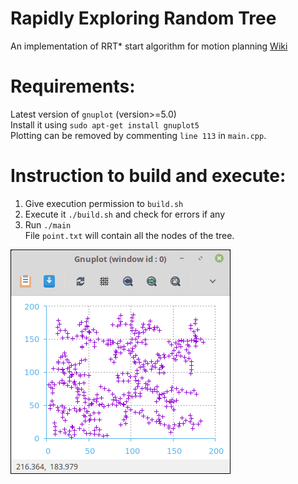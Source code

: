 # Rapidly Exploring Random Tree  

An implementation of RRT* start algorithm for motion planning [Wiki](https://en.wikipedia.org/wiki/Rapidly-exploring_random_tree)

Requirements:  
=============  
Latest version of `gnuplot` (version>=5.0)  
Install it using `sudo apt-get install gnuplot5`  
Plotting can be removed by commenting `line 113` in `main.cpp`.  

Instruction to build and execute:  
=================================  
1) Give execution permission to `build.sh`  
2) Execute it `./build.sh` and check for errors if any  
3) Run `./main`  
File `point.txt` will contain all the nodes of the tree.

![Plot screenshot](https://github.com/DarkByt31/RRT/blob/master/rrt.png)
